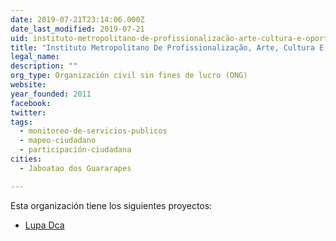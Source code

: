 ```yaml
---
date: 2019-07-21T23:14:06.000Z
date_last_modified: 2019-07-21
uid: instituto-metropolitano-de-profissionalizacão-arte-cultura-e-oportunidades-impacto
title: "Instituto Metropolitano De Profissionalização, Arte, Cultura E Oportunidades - Impacto"
legal_name: 
description: ""
org_type: Organización civil sin fines de lucro (ONG)
website: 
year_founded: 2011
facebook: 
twitter: 
tags:
  - monitoreo-de-servicios-publicos
  - mapeo-ciudadano
  - participación-ciudadana
cities: 
  - Jaboatao dos Guararapes

---
```


Esta organización tiene los siguientes proyectos:

- [Lupa Dca](/proyectos/lupa-dca)
